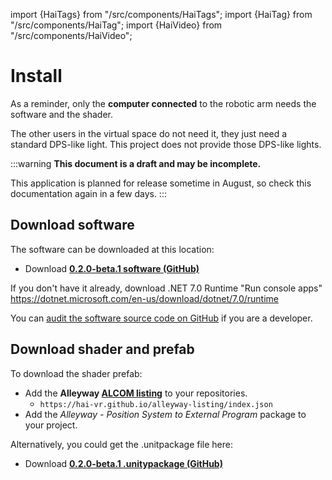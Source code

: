 ﻿---
sidebar_position: 10
---
import {HaiTags} from "/src/components/HaiTags";
import {HaiTag} from "/src/components/HaiTag";
import {HaiVideo} from "/src/components/HaiVideo";

# Install

As a reminder, only the **computer connected** to the robotic arm needs the software and the shader.

The other users in the virtual space do not need it, they just need a standard DPS-like light. This project does not provide those DPS-like lights.

:::warning
**This document is a draft and may be incomplete.**

This application is planned for release sometime in August, so check this documentation again in a few days.
:::

## Download software

The software can be downloaded at this location:

- Download **[0.2.0-beta.1 software (GitHub)](https://github.com/hai-vr/position-system-to-external-program/releases/download/0.2.0-beta.1/position-system-0.2.0-beta.1-executable.zip)**

If you don't have it already, download .NET 7.0 Runtime "Run console apps" https://dotnet.microsoft.com/en-us/download/dotnet/7.0/runtime

You can [audit the software source code on GitHub](https://github.com/hai-vr/position-system-to-external-program/) if you are a developer.

## Download shader and prefab

<HaiTags>
<HaiTag requiresVRChat={true} short={true} />
<HaiTag requiresChilloutVR={true} short={true} />
</HaiTags>

To download the shader prefab:
- Add the **Alleyway [ALCOM listing](vcc://vpm/addRepo?url=https://hai-vr.github.io/alleyway-listing/index.json)** to your repositories.
    - `https://hai-vr.github.io/alleyway-listing/index.json`
- Add the *Alleyway - Position System to External Program* package to your project.

Alternatively, you could get the .unitpackage file here:

- Download **[0.2.0-beta.1 .unitypackage (GitHub)](https://github.com/hai-vr/position-system-to-external-program/releases/download/0.2.0-beta.1/dev.hai-vr.alleyway.position-system-0.2.0-beta.1.unitypackage)**
